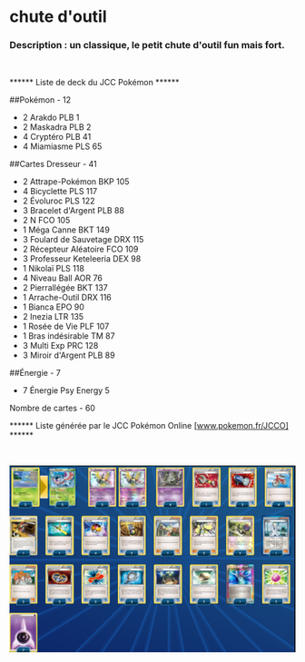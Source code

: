 # chute d'outil

### Description : un classique, le petit chute d'outil fun mais fort.

<br>

****** Liste de deck du JCC Pokémon ******
 
##Pokémon - 12
 
* 2 Arakdo PLB 1
* 2 Maskadra PLB 2
* 4 Cryptéro PLB 41
* 4 Miamiasme PLS 65
 
##Cartes Dresseur - 41
 
* 2 Attrape-Pokémon BKP 105
* 4 Bicyclette PLS 117
* 2 Évoluroc PLS 122
* 3 Bracelet d'Argent PLB 88
* 2 N FCO 105
* 1 Méga Canne BKT 149
* 3 Foulard de Sauvetage DRX 115
* 2 Récepteur Aléatoire FCO 109
* 3 Professeur Keteleeria DEX 98
* 1 Nikolaï PLS 118
* 4 Niveau Ball AOR 76
* 2 Pierrallégée BKT 137
* 1 Arrache-Outil DRX 116
* 1 Bianca EPO 90
* 2 Inezia LTR 135
* 1 Rosée de Vie PLF 107
* 1 Bras indésirable TM 87
* 3 Multi Exp PRC 128
* 3 Miroir d'Argent PLB 89
 
##Énergie - 7
 
* 7 Énergie Psy Energy 5
 
Nombre de cartes - 60
 
****** Liste générée par le JCC Pokémon Online [www.pokemon.fr/JCCO] ******

<br>

![alt text](img/Miamiasme.png)
